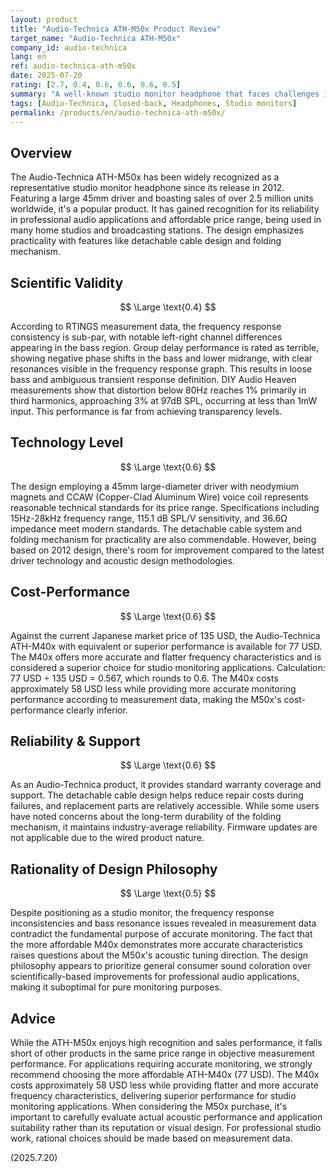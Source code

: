 ```yaml
---
layout: product
title: "Audio-Technica ATH-M50x Product Review"
target_name: "Audio-Technica ATH-M50x"
company_id: audio-technica
lang: en
ref: audio-technica-ath-m50x
date: 2025-07-20
rating: [2.7, 0.4, 0.6, 0.6, 0.6, 0.5]
summary: "A well-known studio monitor headphone that faces challenges in measurement performance and design philosophy"
tags: [Audio-Technica, Closed-back, Headphones, Studio monitors]
permalink: /products/en/audio-technica-ath-m50x/
---
```

## Overview

The Audio-Technica ATH-M50x has been widely recognized as a representative studio monitor headphone since its release in 2012. Featuring a large 45mm driver and boasting sales of over 2.5 million units worldwide, it's a popular product. It has gained recognition for its reliability in professional audio applications and affordable price range, being used in many home studios and broadcasting stations. The design emphasizes practicality with features like detachable cable design and folding mechanism.

## Scientific Validity

$$ \Large \text{0.4} $$

According to RTINGS measurement data, the frequency response consistency is sub-par, with notable left-right channel differences appearing in the bass region. Group delay performance is rated as terrible, showing negative phase shifts in the bass and lower midrange, with clear resonances visible in the frequency response graph. This results in loose bass and ambiguous transient response definition. DIY Audio Heaven measurements show that distortion below 80Hz reaches 1% primarily in third harmonics, approaching 3% at 97dB SPL, occurring at less than 1mW input. This performance is far from achieving transparency levels.

## Technology Level

$$ \Large \text{0.6} $$

The design employing a 45mm large-diameter driver with neodymium magnets and CCAW (Copper-Clad Aluminum Wire) voice coil represents reasonable technical standards for its price range. Specifications including 15Hz-28kHz frequency range, 115.1 dB SPL/V sensitivity, and 36.6Ω impedance meet modern standards. The detachable cable system and folding mechanism for practicality are also commendable. However, being based on 2012 design, there's room for improvement compared to the latest driver technology and acoustic design methodologies.

## Cost-Performance

$$ \Large \text{0.6} $$

Against the current Japanese market price of 135 USD, the Audio-Technica ATH-M40x with equivalent or superior performance is available for 77 USD. The M40x offers more accurate and flatter frequency characteristics and is considered a superior choice for studio monitoring applications. Calculation: 77 USD ÷ 135 USD = 0.567, which rounds to 0.6. The M40x costs approximately 58 USD less while providing more accurate monitoring performance according to measurement data, making the M50x's cost-performance clearly inferior.

## Reliability & Support

$$ \Large \text{0.6} $$

As an Audio-Technica product, it provides standard warranty coverage and support. The detachable cable design helps reduce repair costs during failures, and replacement parts are relatively accessible. While some users have noted concerns about the long-term durability of the folding mechanism, it maintains industry-average reliability. Firmware updates are not applicable due to the wired product nature.

## Rationality of Design Philosophy

$$ \Large \text{0.5} $$

Despite positioning as a studio monitor, the frequency response inconsistencies and bass resonance issues revealed in measurement data contradict the fundamental purpose of accurate monitoring. The fact that the more affordable M40x demonstrates more accurate characteristics raises questions about the M50x's acoustic tuning direction. The design philosophy appears to prioritize general consumer sound coloration over scientifically-based improvements for professional audio applications, making it suboptimal for pure monitoring purposes.

## Advice

While the ATH-M50x enjoys high recognition and sales performance, it falls short of other products in the same price range in objective measurement performance. For applications requiring accurate monitoring, we strongly recommend choosing the more affordable ATH-M40x (77 USD). The M40x costs approximately 58 USD less while providing flatter and more accurate frequency characteristics, delivering superior performance for studio monitoring applications. When considering the M50x purchase, it's important to carefully evaluate actual acoustic performance and application suitability rather than its reputation or visual design. For professional studio work, rational choices should be made based on measurement data.

(2025.7.20)